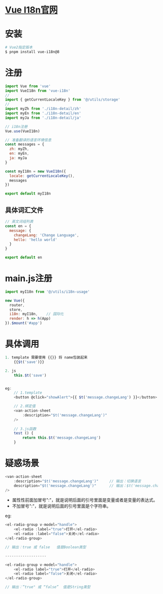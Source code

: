 

# [Vue I18n官网](https://kazupon.github.io/vue-i18n/zh/)



# 安装

```sh
# Vue2指定版本 
$ pnpm install vue-i18n@8
```



# 注册

```js
import Vue from 'vue'
import VueI18n from 'vue-i18n'
//
import { getCurrentLocaleKey } from '@/utils/storage'
//
import myZh from './i18n-detail/zh'
import myEn from './i18n-detail/en'
import myJa from './i18n-detail/ja'

// i18n注册
Vue.use(VueI18n)

// 准备翻译的语言环境信息
const messages = {
  zh: myZh,
  en: myEn,
  ja: myJa
}

const myI18n = new VueI18n({
  locale: getCurrentLocaleKey(),
  messages
})

export default myI18n
```



## 具体词汇文件

```js
// 英文词组列表
const en = {
  message: {
    changeLang: 'Change Language',
    hello: 'hello world'
  }
}

export default en
```



# main.js注册

```js
import myI18n from '@/utils/i18n-usage'

new Vue({
  router,
  store,
  i18n: myI18n,    // 国际化
  render: h => h(App)
}).$mount('#app')
```



# 具体调用

```js
1. template 需要使用 {{}} 将 name包装起来
	{{$t('save')}}

2. js
	this.$t('save')


eg:
	// 1.template
    <button @click="showAlert">{{ $t('message.changeLang') }}</button>

	// 2.绑定值
	<van-action-sheet
    	:description="$t('message.changeLang')"
    />
            
    // 3.js函数
    test () {
        return this.$t('message.changeLang')
    }
```



# 疑惑场景

```js
<van-action-sheet
    :description="$t('message.changeLang')"     // 输出：切换语言
    description="$t('message.changeLang')"		// 输出：$t('message.changeLang')
/>
```

* 属性性前面加冒号":"，就是说明后面的引号里面是变量或者是变量的表达式。
* 不加冒号":"，就是说明后面的引号里面是个字符串。

eg:

```js
<el-radio-group v-model="handle">
    <el-radio :label="true">打开</el-radio>
	<el-radio :label="false">关闭</el-radio>
</el-radio-group>

// 输出：true 或 false   值是Boolean类型

-------------------

<el-radio-group v-model="handle">
 	<el-radio label="true">打开</el-radio>
	<el-radio label="false">关闭</el-radio>
</el-radio-group>

// 输出：”true" 或 “false”  值是String类型
```







